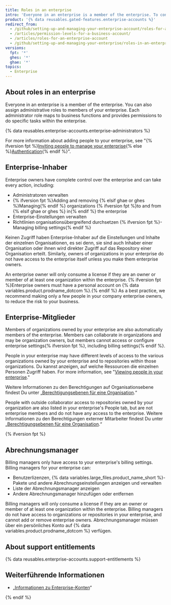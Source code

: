 ```yaml
---
title: Roles in an enterprise
intro: 'Everyone in an enterprise is a member of the enterprise. To control access to your enterprise''s settings and data, you can assign different roles to members of your enterprise.'
product: '{% data reusables.gated-features.enterprise-accounts %}'
redirect_from:
  - /github/setting-up-and-managing-your-enterprise-account/roles-for-an-enterprise-account
  - /articles/permission-levels-for-a-business-account/
  - /articles/roles-for-an-enterprise-account
  - /github/setting-up-and-managing-your-enterprise/roles-in-an-enterprise
versions:
  fpt: '*'
  ghes: '*'
  ghae: '*'
topics:
  - Enterprise
---
```


## About roles in an enterprise

Everyone in an enterprise is a member of the enterprise. You can also assign administrative roles to members of your enterprise. Each administrator role maps to business functions and provides permissions to do specific tasks within the enterprise.

{% data reusables.enterprise-accounts.enterprise-administrators %}

For more information about adding people to your enterprise, see "{% ifversion fpt %}[Inviting people to manage your enterprise](/github/setting-up-and-managing-your-enterprise/inviting-people-to-manage-your-enterprise){% else %}[Authentication](/admin/authentication){% endif %}".

## Enterprise-Inhaber

Enterprise owners have complete control over the enterprise and can take every action, including:
- Administratoren verwalten
- {% ifversion fpt %}Adding and removing {% elsif ghae or ghes %}Managing{% endif %} organizations {% ifversion fpt %}to and from {% elsif ghae or ghes %} in{% endif %} the enterprise
- Enterprise-Einstellungen verwalten
- Richtlinien organisationsübergreifend durchsetzen
{% ifversion fpt %}- Managing billing settings{% endif %}

Keinen Zugriff haben Enterprise-Inhaber auf die Einstellungen und Inhalte der einzelnen Organisationen, es sei denn, sie sind auch Inhaber einer Organisation oder ihnen wird direkter Zugriff auf das Repository einer Organisation erteilt. Similarly, owners of organizations in your enterprise do not have access to the enterprise itself unless you make them enterprise owners.

An enterprise owner will only consume a license if they are an owner or member of at least one organization within the enterprise. {% ifversion fpt %}Enterprise owners must have a personal account on {% data variables.product.prodname_dotcom %}.{% endif %} As a best practice, we recommend making only a few people in your company enterprise owners, to reduce the risk to your business.

## Enterprise-Mitglieder

Members of organizations owned by your enterprise are also automatically members of the enterprise. Members can collaborate in organizations and may be organization owners, but members cannot access or configure enterprise settings{% ifversion fpt %}, including billing settings{% endif %}.

People in your enterprise may have different levels of access to the various organizations owned by your enterprise and to repositories within those organizations. Du kannst anzeigen, auf welche Ressourcen die einzelnen Personen Zugriff haben. For more information, see "[Viewing people in your enterprise](/github/setting-up-and-managing-your-enterprise/viewing-people-in-your-enterprise)."

Weitere Informationen zu den Berechtigungen auf Organisationsebene findest Du unter „[Berechtigungsebenen für eine Organisation](/articles/permission-levels-for-an-organization).“

People with outside collaborator access to repositories owned by your organization are also listed in your enterprise's People tab, but are not enterprise members and do not have any access to the enterprise. Weitere Informationen zu den Berechtigungen externer Mitarbeiter findest Du unter „[Berechtigungsebenen für eine Organisation](/articles/permission-levels-for-an-organization#outside-collaborators).“

{% ifversion fpt %}

## Abrechnungsmanager

Billing managers only have access to your enterprise's billing settings. Billing managers for your enterprise can:
- Benutzerlizenzen, {% data variables.large_files.product_name_short %}-Pakete und andere Abrechnungseinstellungen anzeigen und verwalten
- Liste der Abrechnungsmanager anzeigen
- Andere Abrechnungsmanager hinzufügen oder entfernen

Billing managers will only consume a license if they are an owner or member of at least one organization within the enterprise. Billing managers do not have access to organizations or repositories in your enterprise, and cannot add or remove enterprise owners. Abrechnungsmanager müssen über ein persönliches Konto auf {% data variables.product.prodname_dotcom %} verfügen.

## About support entitlements

{% data reusables.enterprise-accounts.support-entitlements %}

## Weiterführende Informationen

- „[Informationen zu Enterprise-Konten](/articles/about-enterprise-accounts)“

{% endif %}
